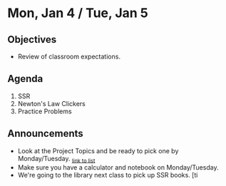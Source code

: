 Mon, Jan 4 / Tue, Jan 5
=================== 
  
Objectives  
------------  
- Review of classroom expectations.
  
Agenda    
---------    

1. SSR
2. Newton's Law Clickers
3. Practice Problems

Announcements 
 -------------  
- Look at the Project Topics and be ready to pick one by Monday/Tuesday.  <sub>[link to list]()</sub>
- Make sure you have a calculator and notebook on Monday/Tuesday.
- We're going to the library next class to pick up SSR books.
[ti
<!--stackedit_data:
eyJoaXN0b3J5IjpbMTAwMTM3NTgwOCw2OTUzNzMwMjIsMTk4ND
g2MTk0NiwxNzQ2NDc4NDk0LDkwODgxNDIxLC01ODE4MDkxNjUs
MjA3ODAxNzI1NCwtMTE0OTkwNDMwOCwtOTU5NzE2MzY0LC0xNz
U1OTc5OTkxLC0xNjA3MzE3MTY3LC0xODYzMTcyOTc5LDExNzU4
Njk1MjIsNTQ2NTcwOTQxLC0xMzY3NTI0NzY2LDE4MzQ2MDg4NT
csMjE0MTY3NDgyMyw3ODQwMTg3Miw1NzY2OTEwNzMsLTEzNjMy
Njc3NjNdfQ==
-->